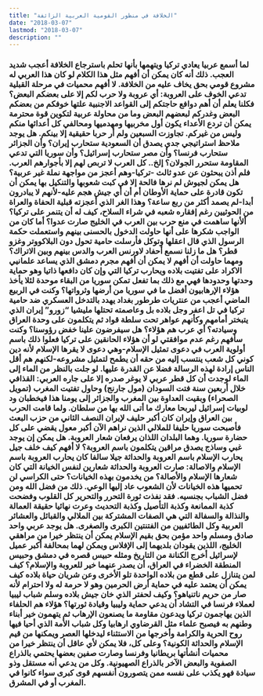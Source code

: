 ```yaml
---
title: "الخلافة في منظور القومية العربية الزائفة"
date: "2018-03-07"
lastmod: "2018-03-07"
description: ""
---
```

### لما أسمع عربيا يعادي تركيا ويتهمها بأنها تحلم باسترجاع الخلافة أعجب شديد العجب. ذلك أنه كان يمكن أن أفهم مثل هذا الكلام لو كان هذا العربي له مشروع قومي بحق يخاف عليه من الخلافة. لا أفهم محميات في مرحلة القبلية تدعي الخوف على العروبة: أي عروبة ولا حرب لكم إلا على بعضكم البعض؟ فكلنا يعلم أن أهم دوافع حاجتكم إلى القواعد الاجنبية علتها خوفكم من بعضكم البعض وغدركم لبعضهم البعض وما من محاولة عربية لتكوين قوة محترمة يمكن أن تردع الأعداء يكون أول مخربيها ومهدميها ومحالفي كل أعدائها منكم وليس من غيركم. تجاوزت السبعين ولم أر حربا حقيقية إلا بينكم. هل يوجد ملاحظ استراتيجي جدي يصدق أن السعودية ستحارب إيران؟ وأن الجزائر ستحارب فرنسا؟ وأن مصر ستحارب إسرائيل؟ وأن سوريا التي تدعي المقاومة ستحرر الجولان؟ إلخ.. كل العرب لا تربص لهم إلا بأجوارهم العرب. فلم أذن يبحثون عن عدو ثالث -تركيا-وهم أعجز من مواجهة نملة غير عربية؟ هل يمكن لجيوش لم نرها فالحة إلا في كبت شعوبها والتنكيل بها يمكن أن تكون قادرة على حماية الأوطان أم أن أي جيش هجم عليه-لأنهم لا يبادرون أبدا-لم يصمد أكثر من ربع ساعة؟ وهذا الغر الذي أعجزته قبلية الحفاة والعراة من الحوثيين رغم إفقاره شعبه في شراء السلاح، كيف له أن يتنمر على تركيا؟ ألأنها ساهمت في منع حرب بين العرب في الخليج صارت عدوا؟ أما كان من الواجب شكرها على أنها حاولت الدخول بالحسنى بينهم واستعملت حكمة الرسول الذي قال اعقلها وتوكل فأرسلت حامية تحول دون البلاكووتر وغزو قطر؟ هل ما زلنا نسمع أحفاد لاورنس العرب والدس بينهم وبين الاتراك؟ ومهما حاولت أن أفهم لا يمكن أن أفهم مجرم دمشق الذي يساعد علمانيي الاكراد على تفتيت بلاده ويحارب تركيا التي وإن كان دافعها ذاتيا وهو حماية وحدتها وحدودها فهي مع ذلك بما تفعل تمكن سوريا من البقاء موحدة لئلا يأخذ هؤلاء الإرهابيون أفضل ما في سوريا من أرضها وثرواتها؟ وكنت في الربيع الماضي أعجب من عنتريات طرطور بغداد يهدد بالتدخل العسكري ضد حامية تركيا في تل اعفر وجل بلاده بل وعاصمته تحتلها مليشيا “زورو” إيران الذي يتبختر أمامهم وكأنهم عواهر تحت سلطة قواد ثم يتكلمون على وحدة العراق وسيادته؟ أي عرب هم هؤلاء؟ هل سيفرضون علينا خفض رؤوسنا؟ وكنت سأفهم رغم عدم موافقتي لو أن هؤلاء الحانقين على تركيا فعلوا ذلك باسم أولوية العرب في دعوى تمثيل الإسلام-وهي دعوى لا يقرها الإسلام لأنه دين كوني كل شعب ينتسب إليه من حقه أن يطمح لتمثيل مشروعه-لكنهم هم أقل الناس إرادة لهذه الرسالة فضلا عن القدرة عليها. لو جلت بالنظر من الماء إلى الماء لوجدت أن كل قطر عربي لا يوغر صدره إلا على جاره العربي: القذافي خلال أربعين سنة فتت السودان (مول جارنج) وحاول تفتيت المغرب (تمويل الصحراء) وبقيت العداوة بين المغرب والجزائر إلى يومنا هذا فيخطبان ود لوبيات إسرائيل ليربحا معارك ما أتى الله بها من سلطان. ولما قامت الحرب بين العراق وإيران كان أكبر حليف لإيران النصف الثاني من حزب البعث فأصبحت سوريا حليفا للملالي الذين نراهم الآن أكبر معول يقضي على كل حضارة سوريا. وهما البلدان اللذان يرفعان شعار العروبة. هل يمكن إن يوجد غبي وساذج يصدق مراقين يتكلمون باسم العروبة؟ لا أفهم كيف خلف جيل يحارب الإسلام باسم العروبة والحداثة جيلا سالفا كان يحارب العروبة باسم الإسلام والاصالة: صارت العروبة والحداثة شعارين لنفس الخيانة التي كان شعارها الإسلام والأصالة؟ من يخدمون بهذه الخيانات؟ حتى الكراسي لن تحميها هذه الخيانات لأن الشعوب عاد إليها الوعي. ذلك من فضل الله ومن فضل الشباب بجنسيه. فقد نفذت ثورة التحرر والتحرير كل القلوب وفضحت كذبة الممانعة وكذبة التأصيل وكذبة التحديث وعرت نهائيا حقيقة العمالة والنذالة والسفالة التي هي الصفات المشتركة بين الملالي والقبائل والعشائر العربية وكل الطائفيين من الفتنتين الكبرى والصغرى. هل يوجد عربي واحد صادق ومسلم واحد مؤمن بحق بقيم الإسلام يمكن أن ينتظر خيرا من مراهقي الخليج، اللذين يقودان بلديهما إلى الإفلاس ويمكن لهما بمحالفة أكبر عميل لإسرائيل أخرج الكنانة من التاريخ ومثله حبيس قصره في دمشق وحبيس المنطقة الخضراء في العراق، أن يصدر عنهما خير للعروبة والإسلام؟ كيف لمن يتنازل على قطع من بلاده الواحدة تلو الأخرى وعن شريان حياة بلاده كيف يمكن أن يعتمد عليه في حماية أرض الحرمين وهو لا حرمة له ولا احترام لأنه صار من حريم ناتنياهو؟ وكيف لحفتر الذي خان جيش بلاده وسلم شباب ليبيا لعملاء فرنسا في التشاد أن يدعي حماية وليبيا وقيادة ثورتها؟ هؤلاء هم الحلفاء الذين يهاجمون تركيا ويدعون مقاومة ما يصنعون الإرهاب ثم يتهمون خير أبناء وطنهم به فيصبح علماء مثل القرضاوي ارهابيا وكل شباب الأمة الذي أحيا فيها روح الحرية والكرامة وأخرجها من الاستثناء ليدخلها العصر ويمكنها من قيم الإسلام والحداثة الكونية؟ وعلى كل، فلا يمكن لأي عاقل أن ينتظر خيرا من محميات أنشأتها بريطانيا وفرنسا وصارت صفين بعضها يحتمي بالذراع الصفوية والبعض الآخر بالذراع الصهيونية. وكل من يدعي أنه مستقل وذو سيادة فهو يكذب على نفسه ممن يتصورون أنفسهم قوى كبرى سواء كانوا في المغرب أو في المشرق.

###